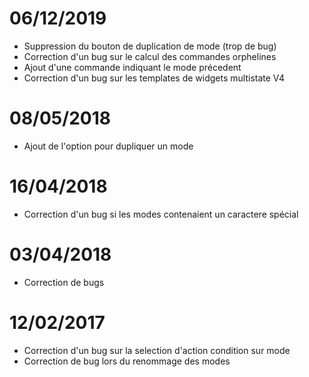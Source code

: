 # 06/12/2019

- Suppression du bouton de duplication de mode (trop de bug)
- Correction d'un bug sur le calcul des commandes orphelines
- Ajout d'une commande indiquant le mode précedent
- Correction d'un bug sur les templates de widgets multistate V4

# 08/05/2018

- Ajout de l'option pour dupliquer un mode

# 16/04/2018

- Correction d'un bug si les modes contenaient un caractere spécial

# 03/04/2018

- Correction de bugs

# 12/02/2017

- Correction d'un bug sur la selection d'action condition sur mode
- Correction de bug lors du renommage des modes
